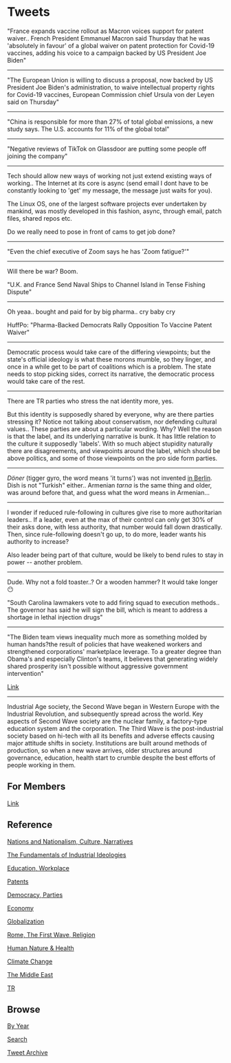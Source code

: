 # Tweets


"France expands vaccine rollout as Macron voices support for patent
waiver.. French President Emmanuel Macron said Thursday that he was
'absolutely in favour' of a global waiver on patent protection for
Covid-19 vaccines, adding his voice to a campaign backed by US
President Joe Biden"

---

"The European Union is willing to discuss a proposal, now backed by US
President Joe Biden's administration, to waive intellectual property
rights for Covid-19 vaccines, European Commission chief Ursula von der
Leyen said on Thursday"

---

"China is responsible for more than 27% of total global emissions, a
new study says. The U.S. accounts for 11% of the global total"

---

"Negative reviews of TikTok on Glassdoor are putting some people off
joining the company"

---

Tech should allow new ways of working not just extend existing ways of
working.. The Internet at its core is async (send email I dont have to
be constantly looking to 'get' my message, the message just waits for
you).

The Linux OS, one of the largest software projects ever undertaken by
mankind, was mostly developed in this fashion, async, through email,
patch files, shared repos etc.

Do we really need to pose in front of cams to get job done?

---

"Even the chief executive of Zoom says he has 'Zoom fatigue?'"

---

Will there be war? Boom.

"U.K. and France Send Naval Ships to Channel Island in Tense Fishing Dispute"

---

Oh yeaa.. bought and paid for by big pharma.. cry baby cry

HuffPo: "Pharma-Backed Democrats Rally Opposition To Vaccine Patent Waiver"

---

Democratic process would take care of the differing viewpoints; but
the state's official ideology is what these morons mumble, so they
linger, and once in a while get to be part of coalitions which is a
problem. The state needs to stop picking sides, correct its narrative,
the democratic process would take care of the rest.

---

There are TR parties who stress the nat identity more, yes.

But this identity is supposedly shared by everyone, why are there
parties stressing it? Notice not talking about conservatism, nor
defending cultural values.. These parties are about a particular
wording. Why? Well the reason is that the label, and its underlying
narrative is bunk. It has little relation to the culture it supposedly
'labels'. With so much abject stupidity naturally there are
disagreements, and viewpoints around the label, which should be above
politics, and some of those viewpoints on the pro side form parties.

---

*Döner* (tigger gyro, the word means 'it turns') was not invented
[in Berlin](2013/12/inventions-of-kebabic-kind.md). Dish is not "Turkish"
either.. Armenian *tarna* is the same thing and older, was around
before that, and guess what the word means in Armenian...

---

I wonder if reduced rule-following in cultures give rise to more
authoritarian leaders.. If a leader, even at the max of their control
can only get 30% of their asks done, with less authority, that number
would fall down drastically. Then, since rule-following doesn't go up,
to do more, leader wants his authority to increase? 

Also leader being part of that culture, would be likely to bend rules
to stay in power -- another problem.

---

Dude. Why not a fold toaster..? Or a wooden hammer? It would take longer 😶

"South Carolina lawmakers vote to add firing squad to execution
methods.. The governor has said he will sign the bill, which is meant
to address a shortage in lethal injection drugs"

---

"The Biden team views inequality much more as something molded by
human hands?the result of policies that have weakened workers and
strengthened corporations' marketplace leverage. To a greater degree
than Obama's and especially Clinton's teams, it believes that
generating widely shared prosperity isn't possible without aggressive
government intervention"

[Link](https://www.theatlantic.com/politics/archive/2021/05/biden-economy-inflation-yellen/618816/)

---

Industrial Age society, the Second Wave began in Western Europe with
the Industrial Revolution, and subsequently spread across the
world. Key aspects of Second Wave society are the nuclear family, a
factory-type education system and the corporation. The Third Wave is
the post-industrial society based on hi-tech with all its benefits and
adverse effects causing major attitude shifts in society. Institutions
are built around methods of production, so when a new wave arrives,
older structures around governance, education, health start to crumble
despite the best efforts of people working in them.

## For Members

[Link](https://thirdwave-members.herokuapp.com)

## Reference

[Nations and Nationalism, Culture, Narratives](/2013/02/nations-and-nationalism.md)

[The Fundamentals of Industrial Ideologies](/2011/04/fundamentals-of-industrial-ideologies.md)

[Education, Workplace](2017/09/education-workplace.md)

[Patents](/2018/09/patents.md)

[Democracy, Parties](/2016/11/democracy.md)

[Economy](/2018/05/economy.md)

[Globalization](/2018/09/globalization.md)

[Rome, The First Wave, Religion](/2017/12/rome.md)

[Human Nature & Health](/2020/07/human-nature.md)

[Climate Change](/2018/12/climate.md)

[The Middle East](/2019/07/middleeast.md)

[TR](../tr)

## Browse

[By Year](years.md)

[Search](search.html)

[Tweet Archive](/tweets/README.md)


